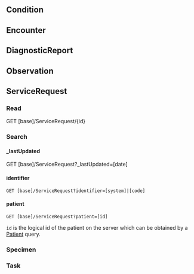 
## Condition

## Encounter

## DiagnosticReport

## Observation

## ServiceRequest

### Read

<div class="alert alert-success" role="alert">
GET [base]/ServiceRequest/{id}
</div>

### Search

#### _lastUpdated

<div class="alert alert-success" role="alert">
GET [base]/ServiceRequest?_lastUpdated=[date]
</div>

#### identifier

```
GET [base]/ServiceRequest?identifier=[system]|[code]
```

#### patient

```
GET [base]/ServiceRequest?patient=[id]
```

`id` is the logical id of the patient on the server which can be obtained by a [Patient](#patient) query.

### Specimen

### Task
